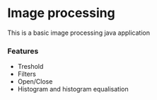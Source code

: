 # Image processing
This is a basic image processing java application

### Features
- Treshold
- Filters 
- Open/Close
- Histogram and histogram equalisation



